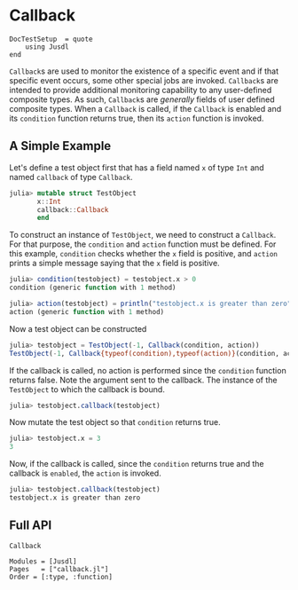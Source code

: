 # Callback

```@meta
DocTestSetup  = quote
    using Jusdl
end
```

`Callback`s are used to monitor the existence of a specific event and if that specific event occurs, some other special jobs are invoked. `Callback`s are intended to provide additional monitoring capability to any user-defined composite types. As such, `Callback`s are *generally* fields of user defined composite types. When a `Callback` is called, if the `Callback` is enabled and its `condition` function returns true, then its `action` function is invoked. 

## A Simple Example 

Let's define a test object first that has a field named `x` of type `Int` and named `callback` of type `Callback`. 
```julia
julia> mutable struct TestObject
       x::Int
       callback::Callback
       end
```
To construct an instance of `TestObject`, we need to construct a `Callback`. For that purpose, the `condition` and `action` function must be defined. For this example, `condition` checks whether the `x` field is positive, and `action` prints a simple message saying that the `x` field is positive.
```julia
julia> condition(testobject) = testobject.x > 0 
condition (generic function with 1 method)

julia> action(testobject) = println("testobject.x is greater than zero") 
action (generic function with 1 method)
```
Now a test object can be constructed
```julia
julia> testobject = TestObject(-1, Callback(condition, action))  
TestObject(-1, Callback{typeof(condition),typeof(action)}(condition, action, true, "dac6f9eb-6daa-4622-a8fa-623f0f88780c"))
```
If the callback is called, no action is performed since the `condition` function returns false. Note the argument sent to the callback. The instance of the `TestObject` to which the callback is bound.
```julia
julia> testobject.callback(testobject) 
```
Now mutate the test object so that `condition` returns true.
```julia
julia> testobject.x = 3   
3
```
Now, if the callback is called, since the `condition` returns true and the callback is `enabled`, the `action` is invoked.
```julia
julia> testobject.callback(testobject) 
testobject.x is greater than zero
```

## Full API 
```@docs 
Callback
```

```@autodocs
Modules = [Jusdl]
Pages   = ["callback.jl"]
Order = [:type, :function]
```